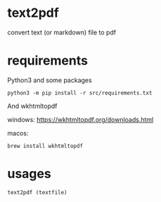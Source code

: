 # text2pdf

convert text (or markdown) file to pdf

# requirements

Python3 and some packages

```
python3 -m pip install -r src/requirements.txt
```

And wkhtmltopdf

windows:
https://wkhtmltopdf.org/downloads.html

macos:

```
brew install wkhtmltopdf
```

# usages

```
text2pdf (textfile)
```

